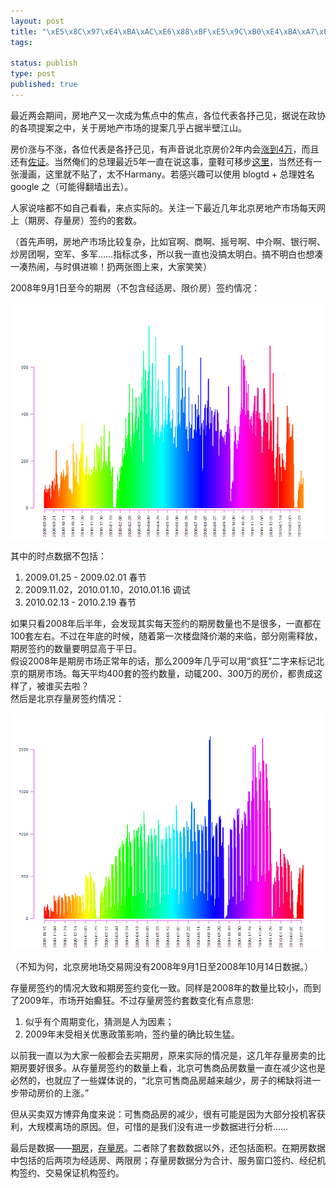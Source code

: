 ```yaml
--- 
layout: post
title: "\xE5\x8C\x97\xE4\xBA\xAC\xE6\x88\xBF\xE5\x9C\xB0\xE4\xBA\xA7\xE7\xBD\x91\xE4\xB8\x8A\xE7\xAD\xBE\xE7\xBA\xA6\xE6\x83\x85\xE5\x86\xB5"
tags: 

status: publish
type: post
published: true
---
```

最近两会期间，房地产又一次成为焦点中的焦点，各位代表各抒己见，据说在政协的各项提案之中，关于房地产市场的提案几乎占据半壁江山。

房价涨与不涨，各位代表是各抒己见，有声音说北京房价2年内会<a href="http://house.focus.cn/news/2010-03-05/870811.html" target="_blank">涨到4万</a>，而且还有<a href="http://news.sohu.com/20100304/n270562281.shtml" target="_blank">佐证</a>。当然俺们的总理最近5年一直在说这事，童鞋可移步<a href="http://blog.mysupa.com/journal/237014.html" target="_self">这里</a>，当然还有一张漫画，这里就不贴了，太不Harmany。若感兴趣可以使用 blogtd + 总理姓名 google 之（可能得翻墙出去）。

人家说啥都不如自己看看，来点实际的。关注一下最近几年北京房地产市场每天网上（期房、存量房）签约的套数。

（首先声明，房地产市场比较复杂，比如官啊、商啊、摇号啊、中介啊、银行啊、炒房团啊，空军、多军……指标忒多，所以我一直也没搞太明白。搞不明白也想凑一凑热闹，与时俱进嘛！扔两张图上来，大家笑笑）

2008年9月1日至今的期房（不包含经适房、限价房）签约情况：

![](/upload/pic/amount1.png)

<div id="_mcePaste">其中的时点数据不包括：</div>
<div>
<ol>
	<li>2009.01.25 - 2009.02.01 春节</li>
	<li>2009.11.02，2010.01.10，2010.01.16 调试</li>
	<li>2010.02.13 - 2010.2.19 春节</li>
</ol>
</div>
<div>如果只看2008年后半年，会发现其实每天签约的期房数量也不是很多，一直都在100套左右。不过在年底的时候，随着第一次楼盘降价潮的来临，部分刚需释放，期房签约的数量要明显高于平日。</div>
<div>假设2008年是期房市场正常年的话，那么2009年几乎可以用“疯狂”二字来标记北京的期房市场。每天平均400套的签约数量，动辄200、300万的房价，都贵成这样了，被谁买去啦？</div>
<div><!--more--></div>
<div>然后是北京存量房签约情况：</div>

![](/upload/pic/amount2.png)

（不知为何，北京房地场交易网没有2008年9月1日至2008年10月14日数据。）

存量房签约的情况大致和期房签约变化一致。同样是2008年的数量比较小，而到了2009年，市场开始癫狂。不过存量房签约套数变化有点意思:
<ol>
	<li>似乎有个周期变化，猜测是人为因素；</li>
	<li>2009年末受相关优惠政策影响，签约量的确比较生猛。</li>
</ol>
以前我一直以为大家一般都会去买期房，原来实际的情况是，这几年存量房卖的比期房要好很多。从存量房签约的数量上看，北京可售商品房数量一直在减少这也是必然的，也就应了一些媒体说的，“北京可售商品房越来越少，房子的稀缺将进一步带动房价的上涨。”

但从买卖双方博弈角度来说：可售商品房的减少，很有可能是因为大部分投机客获利，大规模离场的原因。但，可惜的是我们没有进一步数据进行分析……

最后是数据——<a href="http://bjt.cos.name/wp-content/uploads/2010/03/data1.csv" target="_blank">期房</a>，<a href="http://bjt.cos.name/wp-content/uploads/2010/03/data2.csv" target="_blank">存量房</a>。二者除了套数数据以外，还包括面积。在期房数据中包括的后两项为经适房、两限房；存量房数据分为合计、服务窗口签约、经纪机构签约、交易保证机构签约。
